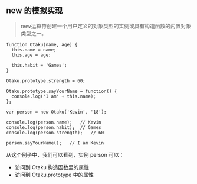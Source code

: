 new 的模拟实现
------------------------------------------------------------------------------------------------
> new运算符创建一个用户定义的对象类型的实例或具有构造函数的内置对象类型之一。
```
function Otaku(name, age) {
  this.name = name;
  this.age = age;
  
  this.habit = 'Games';
}

Otaku.prototype.strength = 60;

Otaku.prototype.sayYourName = function() {
  console.log('I am' + this.name);
};

var person = new Otaku('Kevin', '18');

console.log(person.name);	// Kevin
console.log(person.habit);	// Games
console.log(person.strength);	// 60

person.sayYourName();	// I am Kevin
```

从这个例子中，我们可以看到，实例 person 可以：

- 访问到 Otaku 构造函数里的属性
- 访问到 Otaku.prototype 中的属性